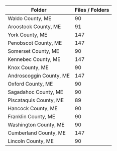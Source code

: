 | Folder                  |   Files / Folders |
|-------------------------|-------------------|
| Waldo County, ME        |                90 |
| Aroostook County, ME    |                91 |
| York County, ME         |               147 |
| Penobscot County, ME    |               147 |
| Somerset County, ME     |                90 |
| Kennebec County, ME     |               147 |
| Knox County, ME         |                90 |
| Androscoggin County, ME |               147 |
| Oxford County, ME       |                90 |
| Sagadahoc County, ME    |                90 |
| Piscataquis County, ME  |                89 |
| Hancock County, ME      |                90 |
| Franklin County, ME     |                90 |
| Washington County, ME   |                90 |
| Cumberland County, ME   |               147 |
| Lincoln County, ME      |                90 |
